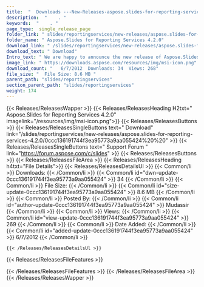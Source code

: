 ```yaml
---
title:  "  Downloads ---New-Releases-aspose.slides-for-reporting-services-4.2.0 . " 
description:  "    . " 
keywords:  "    . " 
page_type:  single_release_page
folder_link: " slides/reportingservices/new-releases/aspose.slides-for-reporting-services-4.2.0/"
folder_name: " Aspose.Slides for Reporting Services 4.2.0"
download_link: " /slides/reportingservices/new-releases/aspose.slides-for-reporting-services-4.2.0/0ccc136191744f3ea95773a9aa055424"
download_text: " Download"
Intro_text: " We are happy to announce the new release of Aspose.Slides for Reporting Services..."
image_link: " https://downloads.aspose.com/resources/img/msi-icon.png"
download_count: "   6/7/2012  Downloads: 34  Views: 268"
file_size: "  File Size: 8.6 MB "
parent_path: "slides/reportingservices"
section_parent_path: "slides/reportingservices"
weight: 174 
---
```


{{< Releases/ReleasesWapper >}}
  {{< Releases/ReleasesHeading H2txt=" Aspose.Slides for Reporting Services 4.2.0" imagelink="/resources/img/msi-icon.png">}}
  {{< Releases/ReleasesButtons >}}
    {{< Releases/ReleasesSingleButtons text=" Download" link="/slides/reportingservices/new-releases/aspose.slides-for-reporting-services-4.2.0/0ccc136191744f3ea95773a9aa055424%20%20" >}}
    {{< Releases/ReleasesSingleButtons text=" Support Forum " link="https://forum.aspose.com/c/slides" >}}
  {{< Releases/ReleasesButtons >}}
  {{< Releases/ReleasesFileArea >}}
    {{< Releases/ReleasesHeading h4txt="File Details">}}
    {{< Releases/ReleasesDetailsUl >}}
            {{< Common/li  >}} Downloads: {{< /Common/li >}} 
      {{< Common/li id="dwn-update-0ccc136191744f3ea95773a9aa055424" >}} 34 {{< /Common/li >}} 
      {{< Common/li  >}} File Size: {{< /Common/li >}} 
      {{< Common/li id="size-update-0ccc136191744f3ea95773a9aa055424" >}} 8.6 MB {{< /Common/li >}} 
      {{< Common/li  >}} Posted By: {{< /Common/li >}} 
      {{< Common/li id="author-update-0ccc136191744f3ea95773a9aa055424" >}} Mudassir {{< /Common/li >}} 
      {{< Common/li  >}} Views: {{< /Common/li >}} 
      {{< Common/li id="view-update-0ccc136191744f3ea95773a9aa055424" >}} 269 {{< /Common/li >}} 
      {{< Common/li  >}} Date Added: {{< /Common/li >}} 
      {{< Common/li id="added-update-0ccc136191744f3ea95773a9aa055424" >}} 6/7/2012 {{< /Common/li >}} 

    {{< /Releases/ReleasesDetailsUl >}}

  {{< Releases/ReleasesFileFeatures >}}
      
  {{< /Releases/ReleasesFileFeatures >}}
 {{< /Releases/ReleasesFileArea >}}
{{< /Releases/ReleasesWapper >}}


